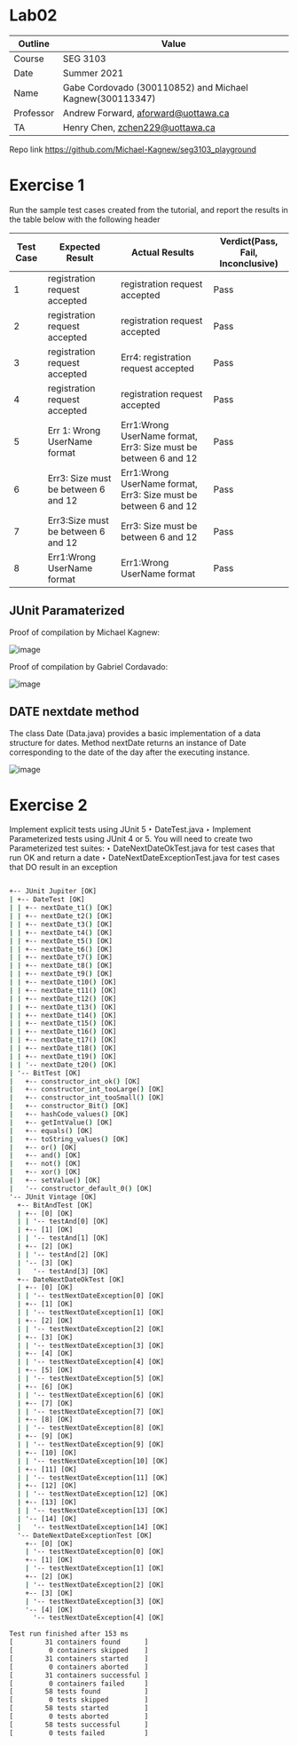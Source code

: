 # Lab02
| Outline | Value |
| --- | --- |
| Course | SEG 3103 |
| Date | Summer 2021 |
| Name | Gabe Cordovado (300110852) and Michael Kagnew(300113347)  |
| Professor | Andrew Forward, aforward@uottawa.ca |
| TA | Henry Chen, zchen229@uottawa.ca |

Repo link https://github.com/Michael-Kagnew/seg3103_playground

# Exercise 1
Run the sample test cases created from the tutorial, and
report the results in the table below with the following
header

 Test Case | Expected Result | Actual Results | Verdict(Pass, Fail, Inconclusive) 
 --- | --- | --- | --- 
1 | registration request accepted |  registration request accepted        | Pass
2 |    registration request accepted   |  registration request accepted          | Pass
3 | registration request accepted |Err4: registration request accepted | Pass
4 |    registration request accepted   |      registration request accepted          | Pass
5 |    Err 1: Wrong UserName format   | Err1:Wrong UserName format, Err3: Size must be between 6 and 12          | Pass
6 | Err3: Size must be between 6 and 12 | Err1:Wrong UserName format, Err3: Size must be between 6 and 12 | Pass
7 | Err3:Size must be between 6 and 12  | Err3: Size must be between 6 and 12 | Pass
8 | Err1:Wrong UserName format | Err1:Wrong UserName format | Pass


## JUnit Paramaterized

Proof of compilation by Michael Kagnew:

![image](assets/bitTest.png)

Proof of compilation by Gabriel Cordavado:

![image](assets/gabe_bit_test.png)


## DATE nextdate method
The class Date (Data.java) provides a basic implementation
of a data structure for dates. Method nextDate returns an
instance of Date corresponding to the date of the day after
the executing instance.

![image](assets/test_cases_nextdate.png)

# Exercise 2
Implement explicit tests using JUnit 5
‣ DateTest.java
‣ Implement Parameterized tests using JUnit 4 or 5. You will
need to create two Parameterized test suites:
‣ DateNextDateOkTest.java for test cases that run OK
and return a date
‣ DateNextDateExceptionTest.java for test cases that
DO result in an exception

```cmd

+-- JUnit Jupiter [OK]
| +-- DateTest [OK]
| | +-- nextDate_t1() [OK]
| | +-- nextDate_t2() [OK]
| | +-- nextDate_t3() [OK]
| | +-- nextDate_t4() [OK]
| | +-- nextDate_t5() [OK]
| | +-- nextDate_t6() [OK]
| | +-- nextDate_t7() [OK]
| | +-- nextDate_t8() [OK]
| | +-- nextDate_t9() [OK]
| | +-- nextDate_t10() [OK]
| | +-- nextDate_t11() [OK]
| | +-- nextDate_t12() [OK]
| | +-- nextDate_t13() [OK]
| | +-- nextDate_t14() [OK]
| | +-- nextDate_t15() [OK]
| | +-- nextDate_t16() [OK]
| | +-- nextDate_t17() [OK]
| | +-- nextDate_t18() [OK]
| | +-- nextDate_t19() [OK]
| | '-- nextDate_t20() [OK]
| '-- BitTest [OK]
|   +-- constructor_int_ok() [OK]
|   +-- constructor_int_tooLarge() [OK]
|   +-- constructor_int_tooSmall() [OK]
|   +-- constructor_Bit() [OK]
|   +-- hashCode_values() [OK]
|   +-- getIntValue() [OK]
|   +-- equals() [OK]
|   +-- toString_values() [OK]
|   +-- or() [OK]
|   +-- and() [OK]
|   +-- not() [OK]
|   +-- xor() [OK]
|   +-- setValue() [OK]
|   '-- constructor_default_0() [OK]
'-- JUnit Vintage [OK]
  +-- BitAndTest [OK]
  | +-- [0] [OK]
  | | '-- testAnd[0] [OK]
  | +-- [1] [OK]
  | | '-- testAnd[1] [OK]
  | +-- [2] [OK]
  | | '-- testAnd[2] [OK]
  | '-- [3] [OK]
  |   '-- testAnd[3] [OK]
  +-- DateNextDateOkTest [OK]
  | +-- [0] [OK]
  | | '-- testNextDateException[0] [OK]
  | +-- [1] [OK]
  | | '-- testNextDateException[1] [OK]
  | +-- [2] [OK]
  | | '-- testNextDateException[2] [OK]
  | +-- [3] [OK]
  | | '-- testNextDateException[3] [OK]
  | +-- [4] [OK]
  | | '-- testNextDateException[4] [OK]
  | +-- [5] [OK]
  | | '-- testNextDateException[5] [OK]
  | +-- [6] [OK]
  | | '-- testNextDateException[6] [OK]
  | +-- [7] [OK]
  | | '-- testNextDateException[7] [OK]
  | +-- [8] [OK]
  | | '-- testNextDateException[8] [OK]
  | +-- [9] [OK]
  | | '-- testNextDateException[9] [OK]
  | +-- [10] [OK]
  | | '-- testNextDateException[10] [OK]
  | +-- [11] [OK]
  | | '-- testNextDateException[11] [OK]
  | +-- [12] [OK]
  | | '-- testNextDateException[12] [OK]
  | +-- [13] [OK]
  | | '-- testNextDateException[13] [OK]
  | '-- [14] [OK]
  |   '-- testNextDateException[14] [OK]
  '-- DateNextDateExceptionTest [OK]
    +-- [0] [OK]
    | '-- testNextDateException[0] [OK]
    +-- [1] [OK]
    | '-- testNextDateException[1] [OK]
    +-- [2] [OK]
    | '-- testNextDateException[2] [OK]
    +-- [3] [OK]
    | '-- testNextDateException[3] [OK]
    '-- [4] [OK]
      '-- testNextDateException[4] [OK]

Test run finished after 153 ms
[        31 containers found      ]
[         0 containers skipped    ]
[        31 containers started    ]
[         0 containers aborted    ]
[        31 containers successful ]
[         0 containers failed     ]
[        58 tests found           ]
[         0 tests skipped         ]
[        58 tests started         ]
[         0 tests aborted         ]
[        58 tests successful      ]
[         0 tests failed          ]
```
